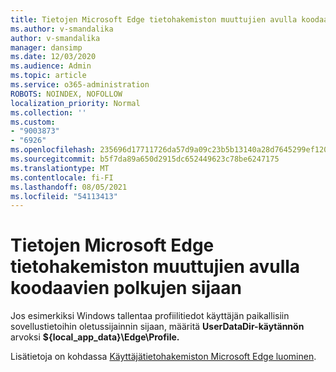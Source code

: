 ```yaml
---
title: Tietojen Microsoft Edge tietohakemiston muuttujien avulla koodaavien polkujen sijaan
ms.author: v-smandalika
author: v-smandalika
manager: dansimp
ms.date: 12/03/2020
ms.audience: Admin
ms.topic: article
ms.service: o365-administration
ROBOTS: NOINDEX, NOFOLLOW
localization_priority: Normal
ms.collection: ''
ms.custom:
- "9003873"
- "6926"
ms.openlocfilehash: 235696d17711726da57d9a09c23b5b13140a28d7645299ef120a4b2c7b395c5e
ms.sourcegitcommit: b5f7da89a650d2915dc652449623c78be6247175
ms.translationtype: MT
ms.contentlocale: fi-FI
ms.lasthandoff: 08/05/2021
ms.locfileid: "54113413"
---
```

# <a name="modify-microsoft-edge-by-using-data-directory-variables-rather-than-hardcoded-paths"></a>Tietojen Microsoft Edge tietohakemiston muuttujien avulla koodaavien polkujen sijaan

Jos esimerkiksi Windows tallentaa profiilitiedot käyttäjän paikallisiin sovellustietoihin oletussijainnin sijaan, määritä **UserDataDir-käytännön** arvoksi **${local_app_data}\Edge\Profile.** 

Lisätietoja on kohdassa [Käyttäjätietohakemiston Microsoft Edge luominen](https://docs.microsoft.com/deployedge/edge-learnmore-create-user-directory-vars).